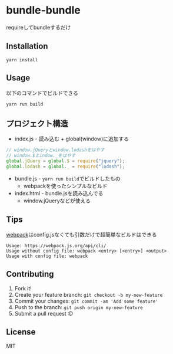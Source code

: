 # bundle-bundle

requireしてbundleするだけ

## Installation

    yarn install

## Usage

以下のコマンドでビルドできる

    yarn run build

## プロジェクト構造

- index.js - 読み込む + global(window)に追加する

```js
// window.jQueryとwindow.lodashをはやす
// window.$とindow._をはやす
global.jQuery = global.$ = require("jquery");
global.lodash = global._ = require("lodash");
```

- bundle.js - `yarn run build`でビルドしたもの
    - webpackを使ったシンプルなビルド
- index.html - bundle.jsを読み込んでる
    - window.jQueryなどが使える

## Tips

[webpack](https://webpack.js.org/ "webpack")はconfig.jsなくても引数だけで超簡単なビルドはできる

    Usage: https://webpack.js.org/api/cli/
    Usage without config file: webpack <entry> [<entry>] <output>
    Usage with config file: webpack


## Contributing

1. Fork it!
2. Create your feature branch: `git checkout -b my-new-feature`
3. Commit your changes: `git commit -am 'Add some feature'`
4. Push to the branch: `git push origin my-new-feature`
5. Submit a pull request :D

## License

MIT